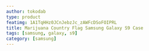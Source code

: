 ```yaml
---
author: tokodab
type: product
featimg: 1A1TqHHz0JCnJebzJc_zAWFcDSoFOIPRL
title: Marijuana Country Flag Samsung Galaxy S9 Case
tags: [samsung, galaxy, s9]
category: [samsung]
---
```

